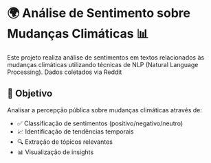 # 🌍 Análise de Sentimento sobre Mudanças Climáticas 📊

Este projeto realiza análise de sentimentos em textos relacionados às mudanças climáticas utilizando técnicas de NLP (Natural Language Processing).
Dados coletados via Reddit


## 📌 Objetivo

Analisar a percepção pública sobre mudanças climáticas através de:
- ✅ Classificação de sentimentos (positivo/negativo/neutro)
- 📈 Identificação de tendências temporais
- 🔍 Extração de tópicos relevantes
- 📊 Visualização de insights
